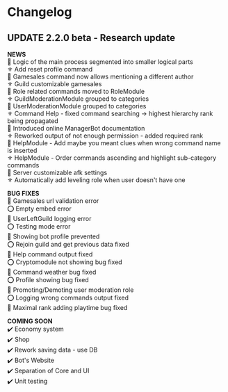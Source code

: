 # Changelog

## UPDATE 2.2.0 beta - Research update

**NEWS**  
 💠 Logic of the main process segmented into smaller logical parts  
 ⚜️ Add reset profile command  
 💠 Gamesales command now allows mentioning a different author  
 ⚜️ Guild customizable gamesales  
 💠 Role related commands moved to RoleModule  
 ⚜️ GuildModerationModule grouped to categories  
 💠 UserModerationModule grouped to categories  
 ⚜️ Command Help - fixed command searching -&gt; highest hierarchy rank being propagated  
 💠 Introduced online ManagerBot documentation  
 ⚜️ Reworked output of not enough permission - added required rank  
 💠 HelpModule - Add maybe you meant clues when wrong command name is inserted  
 ⚜️ HelpModule - Order commands ascending and highlight sub-category commands  
 💠 Server customizable afk settings  
 ⚜️ Automatically add leveling role when user doesn't have one  
   


**BUG FIXES**  
 💮 Gamesales url validation error  
 ⭕️ Empty embed error  
 💮 UserLeftGuild logging error  
 ⭕️ Testing mode error  
 💮 Showing bot profile prevented  
 ⭕️ Rejoin guild and get previous data fixed  
 💮 Help command output fixed  
 ⭕️ Cryptomodule not showing bug fixed  
 💮 Command weather bug fixed  
 ⭕️ Profile showing bug fixed  
 💮 Promoting/Demoting user moderation role  
 ⭕️ Logging wrong commands output fixed  
 💮 Maximal rank adding playtime bug fixed  
   


**COMING SOON**  
 ✔️ Economy system  
 ✔️ Shop  
 ✔️ Rework saving data - use DB  
 ✔️ Bot's Website  
 ✔️ Separation of Core and UI  
 ✔️ Unit testing  


